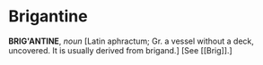 # Brigantine

**BRIG'ANTINE**, _noun_ \[Latin aphractum; Gr. a vessel without a deck, uncovered. It is usually derived from brigand.\] \[See [[Brig]].\]